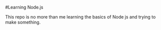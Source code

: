 #Learning Node.js

This repo is no more than me learning the basics of Node js and trying to make something.